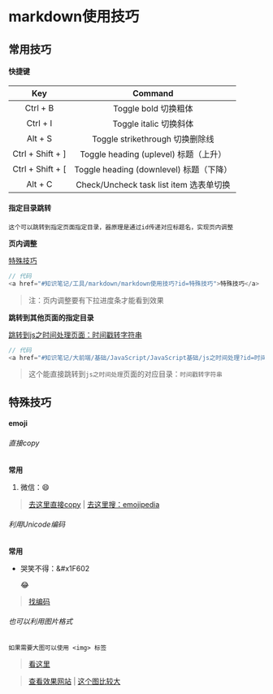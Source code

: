 # markdown使用技巧

## 常用技巧

#### 快捷键

|Key|Command|
|:---:|:---:|
|Ctrl + B|Toggle bold  切换粗体|
|Ctrl + I|Toggle italic  切换斜体|
|Alt + S|Toggle strikethrough  切换删除线|
|Ctrl + Shift + ]|Toggle heading (uplevel)   标题（上升）|
|Ctrl + Shift + [|Toggle heading (downlevel)   标题（下降）|
|Alt + C|Check/Uncheck task list item   选表单切换|

#### 指定目录跳转

	这个可以跳转到指定页面指定目录，器原理是通过id传递对应标题名，实现页内调整

**页内调整**

<a href="#知识笔记/工具/markdown/markdown使用技巧?id=特殊技巧">特殊技巧</a>

```js
// 代码
<a href="#知识笔记/工具/markdown/markdown使用技巧?id=特殊技巧">特殊技巧</a>
```

> 注：页内调整要有下拉进度条才能看到效果

**跳转到其他页面的指定目录**

<a href="#知识笔记/大前端/基础/JavaScript/JavaScript基础/js之时间处理?id=时间戳转字符串">跳转到js之时间处理页面：时间戳转字符串</a>

```js
// 代码
<a href="#知识笔记/大前端/基础/JavaScript/JavaScript基础/js之时间处理?id=时间戳转字符串">跳转到js之时间处理页面：时间戳转字符串</a>
```

> 这个能直接跳转到`js之时间处理`页面的对应目录：`时间戳转字符串`

## 特殊技巧

#### emoji

###### 直接copy

**常用**

1. 微信：😄

> [去这里直接copy](http://emojihomepage.com/) | [去这里搜：emojipedia](https://emojipedia.org/)

###### 利用Unicode编码

**常用**

* 哭笑不得：&#x1F602

	<p>&#x1F602</p>

> [找编码](http://unicode.org/emoji/charts/full-emoji-list.html)

###### 也可以利用图片格式

	如果需要大图可以使用 <img> 标签

> [看这里](https://blog.csdn.net/u014636245/article/details/82945997)

> [查看效果网站](https://www.webfx.com/tools/emoji-cheat-sheet/) | [这个图比较大](http://emojihomepage.com/)
